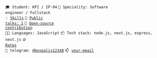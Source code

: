 <code>🎓 Student: KPI / IP-94</code>
<code>👷 Speciality: Software engineer / Fullstack</code><br>
<code>💡 [Skills](SKILLS.md)</code>
<code>📢 [Public talks: 1](TALKS.md)</code>
<code>👀 [Open-source contribution](CONTRIBUTION.md)</code><br>
<code>🧑‍💻 Languages: JavaScript</code>
<code>📦 Tech stack: node.js, next.js, express, nest.js</code>
<code>🪙 [Rates](RATES.md)</code><br>
<code>💬 telegram: [@bespaliy12348](https://t.me/bespaliy12348)</code>
<code>📫 [your-email](mailto:bes20020401@gmail.com)</code>
